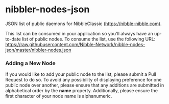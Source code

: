 # nibbler-nodes-json

JSON list of public daemons for NibbleClassic (https://nibble-nibble.com).

This list can be consumed in your application so you'll always have an up-to-date list of public nodes. To consume the list, use the following URL: https://raw.githubusercontent.com/Nibble-Network/nibble-nodes-json/master/nibbler-nodes.json

### Adding a New Node

If you would like to add your public node to the list, please submit a Pull Request to do so. To avoid any possibility of displaying preference for one public node over another, please ensure that any additions are submitted in alphabetical order by the **name** property. Additionally, please ensure the first character of your node name is alphanumeric.
